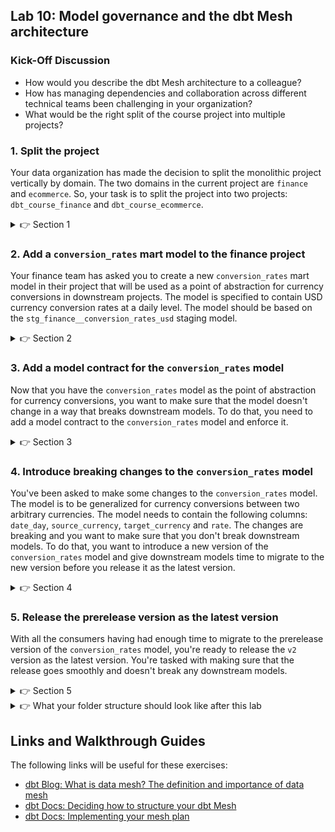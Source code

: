 ## Lab 10: Model governance and the dbt Mesh architecture

### Kick-Off Discussion
* How would you describe the dbt Mesh architecture to a colleague?
* How has managing dependencies and collaboration across different technical teams been challenging in your organization?
* What would be the right split of the course project into multiple projects?

### 1. Split the project

Your data organization has made the decision to split the monolithic project vertically by domain. The two domains in the current project are `finance` and `ecommerce`. So, your task is to split the project into two projects: `dbt_course_finance` and `dbt_course_ecommerce`. 

<details>
  <summary>👉 Section 1</summary>

  (1) Create a new `dbt_course_finance` subfolder in the project root directory and copy the `dbt_project.yml` to the new folder and update contents to reflect the new project

  (2) Move `finance` models into the new folder

  (3) Run `dbt run` in the `dbt_course_finance` subfolder to make sure everything works. If not, fix it!

  (4) Repeat steps 1-2 for the `dbt_course_ecommerce` project so that it includes `ecomm` and `stripe` models

  (5) Import the `dbt_course_finance` project into `dbt_course_ecommerce` project by adding it as a package and then running `dbt deps`:

  ```yml
  packages:
    - local: ../finance
    ...
  ```

  (6) Upgrade refs to cross-project refs in the `dbt_course_ecommerce` project: `{{ ref('dbt_course_finance', '<model-name>') }}`

  (7) Run `dbt run` in the `dbt_course_ecommerce` project. What happens?
</details>


### 2. Add a `conversion_rates` mart model to the finance project

Your finance team has asked you to create a new `conversion_rates` mart model in their project that will be used as a point of abstraction for currency conversions in downstream projects. The model is specified to contain USD currency conversion rates at a daily level. The model should be based on the `stg_finance__conversion_rates_usd` staging model.

<details>
  <summary>👉 Section 2</summary>

  (1) Add `models/marts/conversion_rates.sql` to the finance project

  ```sql
  with rates_usd as (
      select
          *
      from {{ ref('stg_finance__conversion_rates_usd') }}
  ),

  fields as (
      select
          ... -- TODO: Explicitly select the fields you need
      from rates_usd
  ),

  final as (
      select
          *
      from fields
  )

  select
      *
  from final
  ```

  (2) Update all downstream `stg_finance__conversion_rates_usd` refs to `conversion_rates`

  (3) Ensure the model runs `dbt run -s conversion_rates`
</details>

### 3. Add a model contract for the `conversion_rates` model

Now that you have the `conversion_rates` model as the point of abstraction for currency conversions, you want to make sure that the model doesn't change in a way that breaks downstream models. To do that, you need to add a model contract to the `conversion_rates` model and enforce it.


<details>
  <summary>👉 Section 3</summary>

  (1) Add a `models/marts/conversion_rates.yml` schema YML file to the finance project

  (2) Enforce the model contract in the YML

  ```yml
  version: 2

  models:
    - name: conversion_rates
      description: USD currency conversion rates at a daily level
      config:
        contract:
          enforced: true
  ```

  (3) Run the model using `dbt run -s conversion_rates`. What happens?

  (4) Add column data types to the `conversion_rates` model YML:

  ```yml
  version: 2

  models:
    - name: conversion_rates
      description: USD currency conversion rates at a daily level
      config:
        contract:
          enforced: true
      columns:
        - name: conversion_rate_id
          data_type: ...  # TODO: Add data_type

        - name: date_day
          data_type: ...  # TODO: Add data_type

        - name: currency
          data_type: ...  # TODO: Add data_type

        - name: rate_usd
          data_type: ...  # TODO: Add data_type
  ```

  (5) Run the model again and ensure it finishes OK. Look at the DDL in the debug logs. Can you see the contract at play?
</details>


### 4. Introduce breaking changes to the `conversion_rates` model

You've been asked to make some changes to the `conversion_rates` model. The model is to be generalized for currency conversions between two arbitrary currencies. The model needs to contain the following columns: `date_day`, `source_currency`, `target_currency` and `rate`. The changes are breaking and you want to make sure that you don't break downstream models. To do that, you want to introduce a new version of the `conversion_rates` model and give downstream models time to migrate to the new version before you release it as the latest version.

<details>
  <summary>👉 Section 4</summary>

  (1) Rename the `conversion_rates` model to `conversion_rates_v1` in the finance project

  (2) Add `v1` version to the `conversion_rates` schema YML and set the latest version to `1`

  ```yml

  version: 2

  models:
    - name: conversion_rates
      latest_version: 1
      description: USD currency conversion rates at a daily level
      config:
        contract:
          enforced: true
      columns:
        ...
      versions:
        - v: 1
  ```

  (3) Create the new generalized version of the `conversion_rates` model in `models/marts/conversion_rates_v2.sql`:

  ```sql
  with rates_usd as (
      select
          *
      from {{ ref('stg_finance__conversion_rates_usd') }}
  ),

  fill_usd as (
      select
          date_day,
          currency,
          rate_usd
      from rates_usd

      union all

      select distinct
          date_day,
          'USD' as currency,
          1 as rate_usd
      from rates_usd
  ),

  fields as (
      select
          date_day,
          currency as source_currency,
          'USD' as target_currency,
          rate_usd as rate
      from fill_usd
  ),

  final as (
      select
          {{ dbt_utils.generate_surrogate_key(["date_day", "source_currency", "target_currency"]) }} as conversion_rate_id,
          *
      from fields
  )

  select
      *
  from final
  ```

  (4) Run the model using `dbt run -s conversion_rates`. What happens?

  (5) Switch to the `dbt_course_ecommerce` project and ensure that all the models are still running OK

</details>

### 5. Release the prerelease version as the latest version

With all the consumers having had enough time to migrate to the prerelease version of the `conversion_rates` model, you're ready to release the `v2` version as the latest version. You're tasked with making sure that the release goes smoothly and doesn't break any downstream models.

<details>
  <summary>👉 Section 5</summary>

  (1) Set `latest_version: 2` in the `conversion_rates` schema YML in the finance project

  (2) In the `dbt_course_ecommerce` project, run `dbt run -s conversion_rates+` to run the model and everything downstream from it. What happens?

  (3) Update any models that are broken by the new version of the `conversion_rates` model

  (4) Run `dbt run -s conversion_rates+` again to make sure everything works

</details>


<details>
  <summary>👉 What your folder structure should look like after this lab</summary>

  ```
  .
  ├── ecommerce/
  │   ├── macros/
  │   │   └── ...
  │   ├── models/
  │   │   ├── marts/
  │   │   │   └── ...
  │   │   └── staging/
  │   │       ├── ecomm/
  │   │       │   └── ...
  │   │       └── stripe/
  │   │           └── ...
  │   ├── dbt_project.yml
  │   └── packages.yml
  └── finance/
      ├── macros/
      │   └── ...
      ├── models/
      │   ├── marts/
      │   │   └── ...
      │   └── staging/
      │       └── finance/
      │           └── ...
      ├── dbt_project.yml
      └── packages.yml
  ```
</details>

## Links and Walkthrough Guides

The following links will be useful for these exercises:

* [dbt Blog: What is data mesh? The definition and importance of data mesh](https://www.getdbt.com/blog/what-is-data-mesh-the-definition-and-importance-of-data-mesh)
* [dbt Docs: Deciding how to structure your dbt Mesh](https://docs.getdbt.com/guides/best-practices/how-we-mesh/mesh-2-structures)
* [dbt Docs: Implementing your mesh plan](https://docs.getdbt.com/guides/best-practices/how-we-mesh/mesh-3-implementation)
